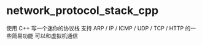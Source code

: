 # network_protocol_stack_cpp
使用 C++ 写一个迷你的协议栈
支持 ARP / IP / ICMP / UDP / TCP / HTTP 的一些简易功能
可以和虚拟机通信
